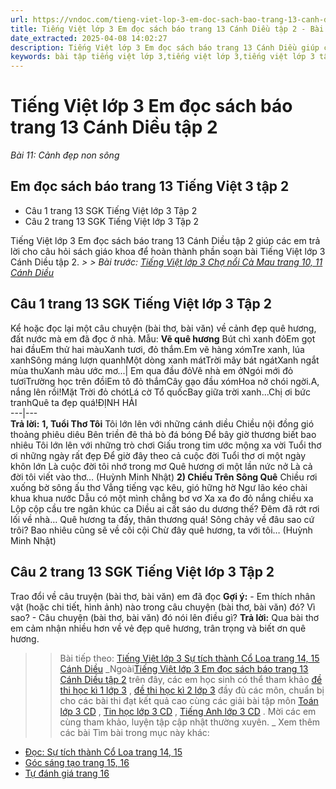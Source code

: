 ```yaml
---
url: https://vndoc.com/tieng-viet-lop-3-em-doc-sach-bao-trang-13-canh-dieu-tap-2-280766
title: Tiếng Việt lớp 3 Em đọc sách báo trang 13 Cánh Diều tập 2 - Bài 11: Cảnh đẹp non sông - VnDoc.com
date_extracted: 2025-04-08 14:02:27
description: Tiếng Việt lớp 3 Em đọc sách báo trang 13 Cánh Diều giúp các em học sinh ôn tập, củng cố kiến thức môn Tiếng Việt lớp 3 tập 2.
keywords: bài tập tiếng việt lớp 3,tiếng việt lớp 3,tiếng việt lớp 3 tập 1,bài tập tiếng việt lớp 3 tập 1,tiếng việt 3 tập 1,tiếng việt lớp 3 cánh diều,tiếng việt 3 cánh diều,tiếng việt lớp 3 tập 1 cánh diều,tiếng việt lớp 3 cd,tiếng việt 3 cánh diều tập 1,Em đọc sách báo trang 13 tập 2,Em đọc sách báo trang 13 cánh diều,soạn bài Em đọc sách báo trang 13 cánh diều
---
```


# Tiếng Việt lớp 3 Em đọc sách báo trang 13 Cánh Diều tập 2
 _Bài 11: Cảnh đẹp non sông_
## Em đọc  sách báo trang 13 Tiếng Việt 3 tập 2
  * Câu 1 trang 13 SGK Tiếng Việt lớp 3 Tập 2
  * Câu 2 trang 13 SGK Tiếng Việt lớp 3 Tập 2

Tiếng Việt lớp 3 Em đọc sách báo trang 13 Cánh Diều tập 2 giúp các em trả lời cho câu hỏi sách giáo khoa để hoàn thành phần soạn bài Tiếng Việt lớp 3 Cánh Diều tập 2.
_> > Bài trước: [Tiếng Việt lớp 3 Chợ nổi Cà Mau trang 10, 11 Cánh Diều](<https://vndoc.com/tieng-viet-lop-3-cho-noi-ca-mau-trang-10-11-canh-dieu-280758>)_
## **Câu 1 trang 13 SGK Tiếng Việt lớp 3 Tập 2**
Kể hoặc đọc lại một câu chuyện \(bài thơ, bài văn\) về cảnh đẹp quê hương, đất nước mà em đã đọc ở nhà.
Mẫu:
**Vẽ quê hương**
Bút chì xanh đỏEm gọt hai đầuEm thử hai màuXanh tươi, đỏ thắm.Em vẽ hàng xómTre xanh, lúa xanhSông máng lượn quanhMột dòng xanh mátTrời mây bát ngátXanh ngắt mùa thuXanh màu ước mơ...| Em qua đầu đỏVẽ nhà em ởNgói mới đỏ tươiTrường học trên đồiEm tô đỏ thắmCây gạo đầu xómHoa nở chói ngời.A, nắng lên rồi\!Mặt Trời đỏ chótLá cờ Tổ quốcBay giữa trời xanh...Chị ơi bức tranhQuê ta đẹp quá\!ĐỊNH HẢI  
---|---  
**Trả lời:**
**1, Tuổi Thơ Tôi**
Tôi lớn lên với những cánh diều
Chiều nội đồng gió thoảng phiêu diêu
Bên triền đê thả bò đá bóng
Để bây giờ thương biết bao nhiêu
Tôi lớn lên với những trò chơi
Giấu trong tim ước mộng xa vời
Tuổi thơ ơi những ngày rất đẹp
Để giờ đây theo cả cuộc đời
Tuổi thơ ơi một ngày khôn lớn
Là cuộc đời tôi nhớ trong mơ
Quê hương ơi một lần nức nở
Là cả đời tôi viết vào thơ…
\(Huỳnh Minh Nhật\)
**2\) Chiều Trên Sông Quê**
Chiều rơi xuống bờ sông ấu thơ
Vẳng tiếng vạc kêu, gió hững hờ
Ngư lão kéo chài khua khua nước
Dẫu có một mình chẳng bơ vơ
Xa xa đo đỏ nắng chiều xa
Lộp cộp cầu tre ngân khúc ca
Diều ai cất sáo du dương thế?
Đêm đã rớt rơi lối về nhà…
Quê hương ta đấy, thân thương quá\!
Sông chảy về đâu sao cứ trôi?
Bao nhiêu cũng sẽ về cõi cội
Chừ đây quê hương, ta với tôi…
\(Huỳnh Minh Nhật\)
## **Câu 2 trang 13 SGK Tiếng Việt lớp 3 Tập 2**
Trao đổi về câu truyện \(bài thơ, bài văn\) em đã đọc
**Gợi ý:**
\- Em thích nhân vật \(hoặc chi tiết, hình ảnh\) nào trong câu chuyện \(bài thơ, bài văn\) đó? Vì sao?
\- Câu chuyện \(bài thơ, bài văn\) đó nói lên điều gì?
**Trả lời:**
Qua bài thơ em cảm nhận nhiều hơn về vẻ đẹp quê hương, trân trọng và biết ơn quê hương.
>> Bài tiếp theo: [Tiếng Việt lớp 3 Sự tích thành Cổ Loa trang 14, 15 Cánh Diều](<https://vndoc.com/tieng-viet-lop-3-su-tich-thanh-co-loa-trang-14-15-canh-dieu-280768>)
 _Ngoài[Tiếng Việt lớp 3 Em đọc sách báo trang 13 Cánh Diều tập 2](<https://vndoc.com/tieng-viet-lop-3-em-doc-sach-bao-trang-13-canh-dieu-tap-2-280766>) trên đây, các em học sinh có thể tham khảo [đề thi học kì 1 lớp 3](<https://vndoc.com/de-thi-hoc-ki-1-lop3>) , [đề thi học kì 2 lớp 3](<https://vndoc.com/de-thi-hoc-ki-2-lop3>) đầy đủ các môn, chuẩn bị cho các bài thi đạt kết quả cao cùng các giải bài tập môn [Toán lớp 3 CD](<https://vndoc.com/toan-lop-3-cd>) , [Tin học lớp 3 CD](<https://vndoc.com/tin-hoc-lop-3-cd>) , [Tiếng Anh lớp 3 CD](<https://vndoc.com/tieng-anh-lop-3-cd>) . Mời các em cùng tham khảo, luyện tập cập nhật thường xuyên. _
Xem thêm các bài Tìm bài trong mục này khác:
  * [Đọc: Sự tích thành Cổ Loa trang 14, 15](</tieng-viet-lop-3-su-tich-thanh-co-loa-trang-14-15-canh-dieu-280768>)
  * [Góc sáng tạo trang 15, 16](</tieng-viet-lop-3-goc-sang-tao-trang-15-16-canh-dieu-280771>)
  * [Tự đánh giá trang 16](</tu-danh-gia-trang-16-tieng-viet-lop-3-tap-2-canh-dieu-280773>)

